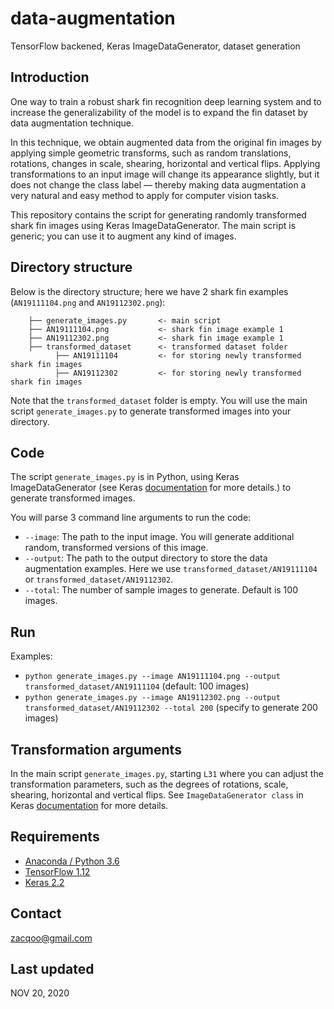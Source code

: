 # data-augmentation
TensorFlow backened, Keras ImageDataGenerator, dataset generation

## Introduction
One way to train a robust shark fin recognition deep learning system and to increase the generalizability of the model is to expand the fin dataset by data augmentation technique. 

In this technique, we obtain augmented data from the original fin images by applying simple geometric transforms, such as random translations, rotations, changes in scale, shearing, horizontal and vertical flips. Applying transformations to an input image will change its appearance slightly, but it does not change the class label — thereby making data augmentation a very natural and easy method to apply for computer vision tasks.

This repository contains the script for generating randomly transformed shark fin images using Keras ImageDataGenerator. The main script is generic; you can use it to augment any kind of images.

## Directory structure
Below is the directory structure; here we have 2 shark fin examples (`AN19111104.png` and `AN19112302.png`):

```
    ├── generate_images.py       <- main script
    ├── AN19111104.png           <- shark fin image example 1
    ├── AN19112302.png           <- shark fin image example 1
    ├── transformed_dataset      <- transformed dataset folder
          ├── AN19111104         <- for storing newly transformed shark fin images
          ├── AN19112302         <- for storing newly transformed shark fin images
```
Note that the `transformed_dataset` folder is empty. You will use the main script `generate_images.py` to generate transformed images into your directory.

## Code
The script `generate_images.py` is in Python, using Keras ImageDataGenerator (see Keras [documentation](https://keras.io/preprocessing/image/) for more details.) to generate transformed images. 

You will parse 3 command line arguments to run the code:
- `--image`: The path to the input image. You will generate additional random, transformed versions of this image.
- `--output`: The path to the output directory to store the data augmentation examples. Here we use `transformed_dataset/AN19111104` or `transformed_dataset/AN19112302`.
- `--total`: The number of sample images to generate. Default is 100 images.

## Run
Examples:
- `python generate_images.py --image AN19111104.png --output transformed_dataset/AN19111104` (default: 100 images)
- `python generate_images.py --image AN19112302.png --output transformed_dataset/AN19112302 --total 200` (specify to generate 200 images)

## Transformation arguments
In the main script `generate_images.py`, starting `L31` where you can adjust the transformation parameters, such as the degrees of rotations, scale, shearing, horizontal and vertical flips. See `ImageDataGenerator class` in Keras [documentation](https://keras.io/preprocessing/image/) for more details.

## Requirements
- [Anaconda / Python 3.6](https://www.continuum.io/downloads)
- [TensorFlow 1.12](https://www.tensorflow.org/)
- [Keras 2.2](https://keras.io/)

## Contact
zacqoo@gmail.com

## Last updated
NOV 20, 2020



